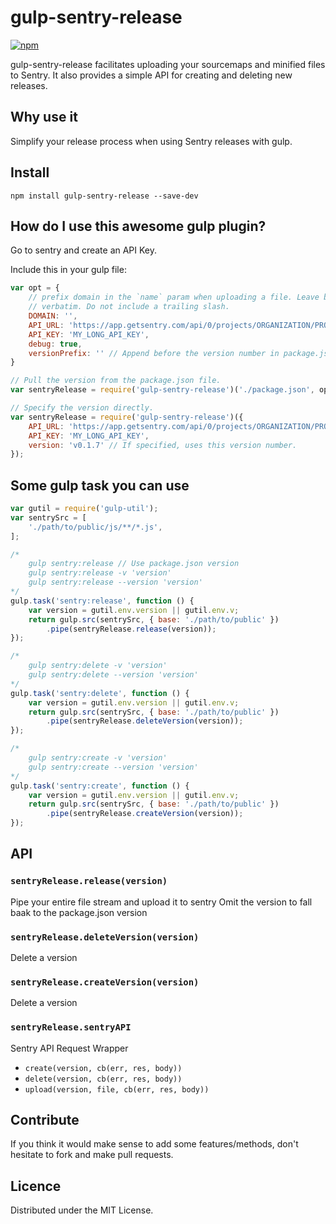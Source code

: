 # gulp-sentry-release

[![npm](https://nodei.co/npm/gulp-sentry-release.png?compact=true)](https://nodei.co/npm/gulp-sentry-release/)

gulp-sentry-release facilitates uploading your sourcemaps and minified files to Sentry.
It also provides a simple API for creating and deleting new releases.

## Why use it

Simplify your release process when using Sentry releases with gulp.

## Install

```
npm install gulp-sentry-release --save-dev
```

## How do I use this awesome gulp plugin?

Go to sentry and create an API Key.

Include this in your gulp file:

```js
var opt = {
	// prefix domain in the `name` param when uploading a file. Leave blank to use the path
	// verbatim. Do not include a trailing slash.
	DOMAIN: '',
	API_URL: 'https://app.getsentry.com/api/0/projects/ORGANIZATION/PROJECT/',
	API_KEY: 'MY_LONG_API_KEY',
	debug: true,
	versionPrefix: '' // Append before the version number in package.json
}

// Pull the version from the package.json file.
var sentryRelease = require('gulp-sentry-release')('./package.json', opt);

// Specify the version directly.
var sentryRelease = require('gulp-sentry-release')({
	API_URL: 'https://app.getsentry.com/api/0/projects/ORGANIZATION/PROJECT/',
	API_KEY: 'MY_LONG_API_KEY',
	version: 'v0.1.7' // If specified, uses this version number.
});
```

## Some gulp task you can use

```js
var gutil = require('gulp-util');
var sentrySrc = [
	'./path/to/public/js/**/*.js',
];

/*
	gulp sentry:release // Use package.json version
	gulp sentry:release -v 'version'
	gulp sentry:release --version 'version'
*/
gulp.task('sentry:release', function () {
	var version = gutil.env.version || gutil.env.v;
	return gulp.src(sentrySrc, { base: './path/to/public' })
		.pipe(sentryRelease.release(version));
});

/*
	gulp sentry:delete -v 'version'
	gulp sentry:delete --version 'version'
*/
gulp.task('sentry:delete', function () {
	var version = gutil.env.version || gutil.env.v;
	return gulp.src(sentrySrc, { base: './path/to/public' })
		.pipe(sentryRelease.deleteVersion(version));
});

/*
	gulp sentry:create -v 'version'
	gulp sentry:create --version 'version'
*/
gulp.task('sentry:create', function () {
	var version = gutil.env.version || gutil.env.v;
	return gulp.src(sentrySrc, { base: './path/to/public' })
		.pipe(sentryRelease.createVersion(version));
});
```

## API

### `sentryRelease.release(version)`

Pipe your entire file stream and upload it to sentry
Omit the version to fall baak to the package.json version

### `sentryRelease.deleteVersion(version)`

Delete a version

### `sentryRelease.createVersion(version)`

Delete a version

### `sentryRelease.sentryAPI`

Sentry API Request Wrapper
 - `create(version, cb(err, res, body))`
 - `delete(version, cb(err, res, body))`
 - `upload(version, file, cb(err, res, body))`


## Contribute

If you think it would make sense to add some features/methods, don't hesitate to fork and
make pull requests.

## Licence

Distributed under the MIT License.
